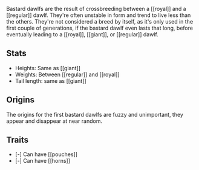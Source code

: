 Bastard dawlfs are the result of crossbreeding between a [[royal]] and a [[regular]] dawlf. They're often unstable in form and trend to live less than the others.
They're not considered a breed by itself, as it's only used in the first couple of generations, if the bastard dawlf even lasts that long, before eventually leading to a [[royal]], [[giant]], or [[regular]] dawlf.
## Stats
- Heights: Same as [[giant]]
- Weights: Between [[regular]] and [[royal]]
- Tail length: same as [[giant]]
## Origins
The origins for the first bastard dawlfs are fuzzy and unimportant, they appear and disappear at near random.
## Traits
- [-] Can have [[pouches]]
- [-] Can have [[horns]]